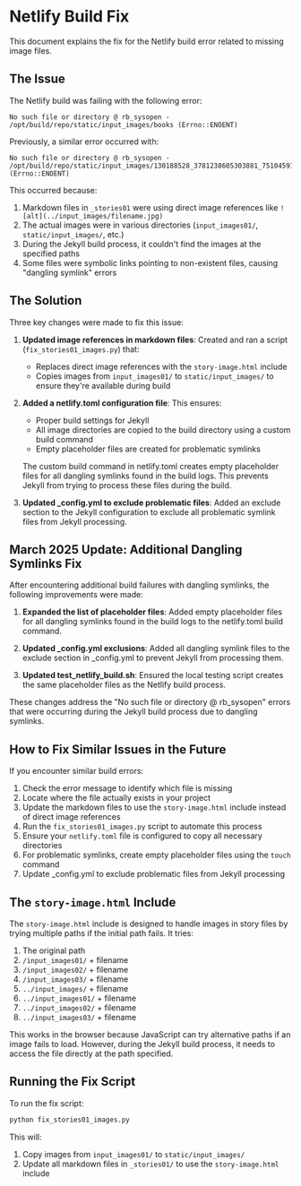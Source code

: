 # Netlify Build Fix

This document explains the fix for the Netlify build error related to missing image files.

## The Issue

The Netlify build was failing with the following error:

```
No such file or directory @ rb_sysopen - /opt/build/repo/static/input_images/books (Errno::ENOENT)
```

Previously, a similar error occurred with:

```
No such file or directory @ rb_sysopen - /opt/build/repo/static/input_images/130188528_3781238605303881_7510459135709865265_n.jpg (Errno::ENOENT)
```

This occurred because:

1. Markdown files in `_stories01` were using direct image references like `![alt](../input_images/filename.jpg)`
2. The actual images were in various directories (`input_images01/`, `static/input_images/`, etc.)
3. During the Jekyll build process, it couldn't find the images at the specified paths
4. Some files were symbolic links pointing to non-existent files, causing "dangling symlink" errors

## The Solution

Three key changes were made to fix this issue:

1. **Updated image references in markdown files**: Created and ran a script (`fix_stories01_images.py`) that:
   - Replaces direct image references with the `story-image.html` include
   - Copies images from `input_images01/` to `static/input_images/` to ensure they're available during build

2. **Added a netlify.toml configuration file**: This ensures:
   - Proper build settings for Jekyll
   - All image directories are copied to the build directory using a custom build command
   - Empty placeholder files are created for problematic symlinks
   
   The custom build command in netlify.toml creates empty placeholder files for all dangling symlinks found in the build logs. This prevents Jekyll from trying to process these files during the build.

3. **Updated _config.yml to exclude problematic files**: Added an exclude section to the Jekyll configuration to exclude all problematic symlink files from Jekyll processing.

## March 2025 Update: Additional Dangling Symlinks Fix

After encountering additional build failures with dangling symlinks, the following improvements were made:

1. **Expanded the list of placeholder files**: Added empty placeholder files for all dangling symlinks found in the build logs to the netlify.toml build command.

2. **Updated _config.yml exclusions**: Added all dangling symlink files to the exclude section in _config.yml to prevent Jekyll from processing them.

3. **Updated test_netlify_build.sh**: Ensured the local testing script creates the same placeholder files as the Netlify build process.

These changes address the "No such file or directory @ rb_sysopen" errors that were occurring during the Jekyll build process due to dangling symlinks.

## How to Fix Similar Issues in the Future

If you encounter similar build errors:

1. Check the error message to identify which file is missing
2. Locate where the file actually exists in your project
3. Update the markdown files to use the `story-image.html` include instead of direct image references
4. Run the `fix_stories01_images.py` script to automate this process
5. Ensure your `netlify.toml` file is configured to copy all necessary directories
6. For problematic symlinks, create empty placeholder files using the `touch` command
7. Update _config.yml to exclude problematic files from Jekyll processing

## The `story-image.html` Include

The `story-image.html` include is designed to handle images in story files by trying multiple paths if the initial path fails. It tries:

1. The original path
2. `/input_images01/` + filename
3. `/input_images02/` + filename
4. `/input_images03/` + filename
5. `../input_images/` + filename
6. `../input_images01/` + filename
7. `../input_images02/` + filename
8. `../input_images03/` + filename

This works in the browser because JavaScript can try alternative paths if an image fails to load. However, during the Jekyll build process, it needs to access the file directly at the path specified.

## Running the Fix Script

To run the fix script:

```bash
python fix_stories01_images.py
```

This will:
1. Copy images from `input_images01/` to `static/input_images/`
2. Update all markdown files in `_stories01/` to use the `story-image.html` include
